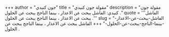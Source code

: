 +++
author = "جون كنيدي"
title = "مقولة جون كنيدي"
description = "مقولة جون كنيدي: الفاشل يبحث عن الاعذار ، بينما الناجح يبحث عن الحلول ."
quote = '''الفاشل يبحث عن الاعذار ، بينما الناجح يبحث عن الحلول .''' 
slug = "الفاشل-يبحث-عن-الاعذار--بينما-الناجح-يبحث-عن-الحلول-"
+++
الفاشل يبحث عن الاعذار ، بينما الناجح يبحث عن الحلول .
